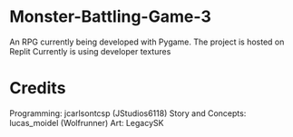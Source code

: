 # Monster-Battling-Game-3
An RPG currently being developed with Pygame. The project is hosted on Replit
Currently is using developer textures

# Credits
Programming: jcarlsontcsp (JStudios6118)
Story and Concepts: lucas_moidel (Wolfrunner)
Art: LegacySK

